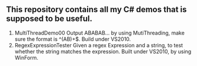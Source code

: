 ## This repository contains all my C# demos that is supposed to be useful.
1. MultiThreadDemo00
   Output ABABAB... by using MutiThreading, make sure the format is ^(AB)+$. Build under VS2010.
2. RegexExpressionTester
   Given a regex Expression and a string, to test whether the string matches the expression. Built under VS2010, by using WinForm.
